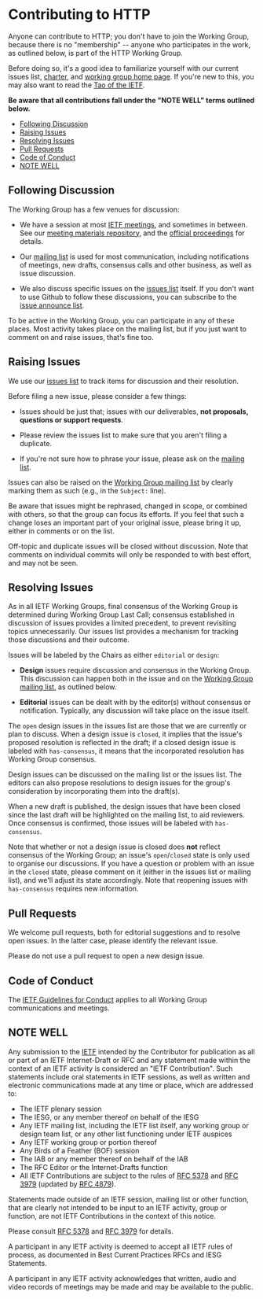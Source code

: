 # Contributing to HTTP

Anyone can contribute to HTTP; you don't have to join the Working Group, because there is no "membership" -- anyone who participates in the work, as outlined below, is part of the HTTP Working Group.

Before doing so, it's a good idea to familiarize yourself with our current issues list,
[charter](https://datatracker.ietf.org/wg/httpbis/about/), and [working group home
page](https://httpwg.github.io/). If you're new to this, you may also want to read the [Tao of the
IETF](https://www.ietf.org/tao.html).

**Be aware that all contributions fall under the "NOTE WELL" terms outlined below.**


<!-- START doctoc generated TOC please keep comment here to allow auto update -->
<!-- DON'T EDIT THIS SECTION, INSTEAD RE-RUN doctoc TO UPDATE -->


- [Following Discussion](#following-discussion)
- [Raising Issues](#raising-issues)
- [Resolving Issues](#resolving-issues)
- [Pull Requests](#pull-requests)
- [Code of Conduct](#code-of-conduct)
- [NOTE WELL](#note-well)

<!-- END doctoc generated TOC please keep comment here to allow auto update -->


## Following Discussion

The Working Group has a few venues for discussion:

* We have a session at most [IETF meetings](https://www.ietf.org/meeting/), and sometimes in between. See our [meeting materials repository](https://github.com/httpwg/wg-materials), and the [official proceedings](https://datatracker.ietf.org/wg/httpbis/meetings/) for details.

* Our [mailing list](https://lists.w3.org/Archives/Public/ietf-http-wg/) is used for most communication, including notifications of meetings, new drafts, consensus calls and other business, as well as issue discussion.

* We also discuss specific issues on the [issues list](https://github.com/httpwg/http-extensions/issues) itself. If you don't want to use Github to follow these discussions, you can subscribe to the [issue announce list](https://www.ietf.org/mailman/listinfo/http-issues).

To be active in the Working Group, you can participate in any of these places. Most activity takes
place on the mailing list, but if you just want to comment on and raise issues, that's fine too.


## Raising Issues

We use our [issues list](https://github.com/httpwg/http-extensions/issues) to track items for
discussion and their resolution.

Before filing a new issue, please consider a few things:

* Issues should be just that; issues with our deliverables, **not proposals, questions or support requests**.

* Please review the issues list to make sure that you aren't filing a duplicate.

* If you're not sure how to phrase your issue, please ask on the [mailing list](https://lists.w3.org/Archives/Public/ietf-http-wg/).

Issues can also be raised on the [Working Group mailing
list](https://lists.w3.org/Archives/Public/ietf-http-wg/) by clearly marking them as such (e.g., in
the `Subject:` line).

Be aware that issues might be rephrased, changed in scope, or combined with others, so that the
group can focus its efforts. If you feel that such a change loses an important part of your
original issue, please bring it up, either in comments or on the list.

Off-topic and duplicate issues will be closed without discussion. Note that comments on individual
commits will only be responded to with best effort, and may not be seen.


## Resolving Issues

As in all IETF Working Groups, final consensus of the Working Group is determined during Working
Group Last Call; consensus established in discussion of issues provides a limited precedent, to
prevent revisiting topics unnecessarily. Our issues list provides a mechanism for tracking those
discussions and their outcome.

Issues will be labeled by the Chairs as either `editorial` or `design`:

* **Design** issues require discussion and consensus in the Working Group. This discussion can happen both in the issue and on the [Working Group mailing list](https://lists.w3.org/Archives/Public/ietf-http-wg/), as outlined below. 

* **Editorial** issues can be dealt with by the editor(s) without consensus or notification. Typically, any discussion will take place on the issue itself.

The `open` design issues in the issues list are those that we are currently or plan to discuss.
When a design issue is `closed`, it implies that the issue's proposed resolution is reflected in
the draft; if a closed design issue is labeled with `has-consensus`, it means that the incorporated resolution has Working Group consensus.

Design issues can be discussed on the mailing list or the issues list. The editors can also propose resolutions to design issues for the group's consideration by incorporating them into the draft(s).

When a new draft is published, the design issues that have been closed since the last draft will be highlighted on the mailing list, to aid reviewers. Once consensus is confirmed, those issues will be labeled with `has-consensus`.

Note that whether or not a design issue is closed does **not** reflect consensus of the Working Group; an issue's `open`/`closed` state is only used to organise our discussions. If you have a question or problem with an issue in the `closed` state, please comment on it (either in the issues list or mailing list), and we'll adjust its state accordingly. Note that reopening issues with `has-consensus` requires new information.


## Pull Requests

We welcome pull requests, both for editorial suggestions and to resolve open issues. In the latter
case, please identify the relevant issue.

Please do not use a pull request to open a new design issue.


## Code of Conduct

The [IETF Guidelines for Conduct](https://tools.ietf.org/html/rfc7154) applies to all Working Group
communications and meetings.


## NOTE WELL

Any submission to the [IETF](https://www.ietf.org/) intended by the Contributor for publication as
all or part of an IETF Internet-Draft or RFC and any statement made within the context of an IETF
activity is considered an "IETF Contribution". Such statements include oral statements in IETF
sessions, as well as written and electronic communications made at any time or place, which are
addressed to:

 * The IETF plenary session
 * The IESG, or any member thereof on behalf of the IESG
 * Any IETF mailing list, including the IETF list itself, any working group or design team list, or
   any other list functioning under IETF auspices
 * Any IETF working group or portion thereof
 * Any Birds of a Feather (BOF) session
 * The IAB or any member thereof on behalf of the IAB
 * The RFC Editor or the Internet-Drafts function
 * All IETF Contributions are subject to the rules of [RFC
   5378](https://tools.ietf.org/html/rfc5378) and [RFC 3979](https://tools.ietf.org/html/rfc3979)
   (updated by [RFC 4879](https://tools.ietf.org/html/rfc4879)).

Statements made outside of an IETF session, mailing list or other function, that are clearly not
intended to be input to an IETF activity, group or function, are not IETF Contributions in the
context of this notice.

Please consult [RFC 5378](https://tools.ietf.org/html/rfc5378) and [RFC
3979](https://tools.ietf.org/html/rfc3979) for details.

A participant in any IETF activity is deemed to accept all IETF rules of process, as documented in
Best Current Practices RFCs and IESG Statements.

A participant in any IETF activity acknowledges that written, audio and video records of meetings
may be made and may be available to the public.
